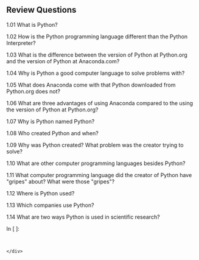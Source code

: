 
## Review Questions
1.01 What is Python? 

1.02 How is the Python programming language different than the Python Interpreter?

1.03 What is the difference between the version of Python at Python.org and the version of Python at Anaconda.com?

1.04 Why is Python a good computer language to solve problems with?

1.05 What does Anaconda come with that Python downloaded from Python.org does not?

1.06 What are three advantages of using Anaconda compared to the using the version of Python at Python.org?

1.07 Why is Python named Python?

1.08 Who created Python and when?

1.09 Why was Python created? What problem was the creator trying to solve?

1.10 What are other computer programming languages besides Python?

1.11 What computer programming language did the creator of Python have "gripes" about? What were those "gripes"?

1.12 Where is Python used?

1.13 Which companies use Python?

1.14 What are two ways Python is used in scientific research?
<div class="cell border-box-sizing code_cell rendered">
<div class="input">
<div class="prompt input_prompt">In&nbsp;[&nbsp;]:</div>
<div class="inner_cell">
    <div class="input_area">
<div class=" highlight hl-ipython3"><pre><span></span> 
</pre></div>

    </div>
</div>
</div>

</div>
 

